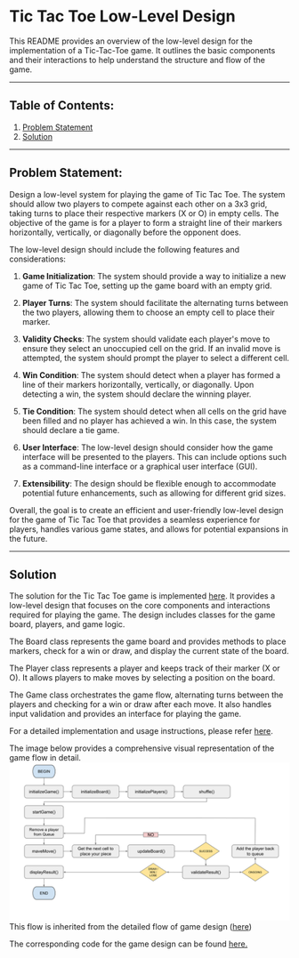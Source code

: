 # Tic Tac Toe Low-Level Design

This README provides an overview of the low-level design for the implementation of a Tic-Tac-Toe game. It outlines the
basic components and their interactions to help understand the structure and flow of the game.

---

## Table of Contents:

1. [Problem Statement](#problem-statement)
2. [Solution](#solution)

---

## Problem Statement:

Design a low-level system for playing the game of Tic Tac Toe. The system should allow two players to compete against
each other on a 3x3 grid, taking turns to place their respective markers (X or O) in empty cells. The objective of the
game is for a player to form a straight line of their markers horizontally, vertically, or diagonally before the
opponent does.

The low-level design should include the following features and considerations:

1. **Game Initialization**: The system should provide a way to initialize a new game of Tic Tac Toe, setting up the game
   board
   with an empty grid.

2. **Player Turns**: The system should facilitate the alternating turns between the two players, allowing them to choose
   an
   empty cell to place their marker.

3. **Validity Checks**: The system should validate each player's move to ensure they select an unoccupied cell on the
   grid. If
   an invalid move is attempted, the system should prompt the player to select a different cell.

4. **Win Condition**: The system should detect when a player has formed a line of their markers horizontally,
   vertically, or
   diagonally. Upon detecting a win, the system should declare the winning player.

5. **Tie Condition**: The system should detect when all cells on the grid have been filled and no player has achieved a
   win. In
   this case, the system should declare a tie game.

6. **User Interface**: The low-level design should consider how the game interface will be presented to the players.
   This can
   include options such as a command-line interface or a graphical user interface (GUI).

7. **Extensibility**: The design should be flexible enough to accommodate potential future enhancements, such as
   allowing for
   different grid sizes.

Overall, the goal is to create an efficient and user-friendly low-level design for the game of Tic Tac Toe that provides
a seamless experience for players, handles various game states, and allows for potential expansions in the future.

---

## Solution

The solution for the Tic Tac Toe game is implemented [here](src/com/switchcase/games/model). It provides a low-level
design that focuses on the
core components and interactions required for playing the game. The design includes classes for the game board, players,
and game logic.

The Board class represents the game board and provides methods to place markers, check for a win or draw, and display
the current state of the board.

The Player class represents a player and keeps track of their marker (X or O). It allows players to make moves by
selecting a position on the board.

The Game class orchestrates the game flow, alternating turns between the players and checking for a win or draw after
each move. It also handles input validation and provides an interface for playing the game.

For a detailed implementation and usage instructions, please refer [here](src/com/switchcase/games/model).

The image below provides a comprehensive visual representation of the game flow in detail.
![Game FLow Image](resources/game_flow_chart.svg)
This flow is inherited from the detailed flow of game design ([here](../../switch-case-models/src/com/switchcase/games))

The corresponding code for the game design can be found [here.](src/com/switchcase/games/model)